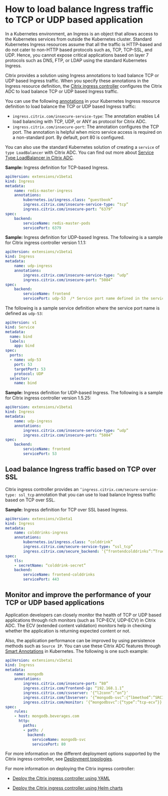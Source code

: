 # How to load balance Ingress traffic to TCP or UDP based application

In a Kubernetes environment, an Ingress is an object that allows access to the Kubernetes services from outside the Kubernetes cluster. Standard Kubernetes Ingress resources assume that all the traffic is HTTP-based and do not cater to non-HTTP based protocols such as, TCP, TCP-SSL, and UDP. Hence, you cannot expose critical applications based on layer 7 protocols such as DNS, FTP, or LDAP using the standard Kubernetes Ingress.

Citrix provides a solution using Ingress annotations to load balance TCP or UDP based Ingress traffic. When you specify these annotations in the Ingress resource definition, the [Citrix ingress controller](https://developer-docs.citrix.com/projects/citrix-k8s-ingress-controller/en/latest/) configures the Citrix ADC to load balance TCP or UDP based Ingress traffic.

You can use the following [annotations](/docs/configure/annotations.md) in your Kubernetes Ingress resource definition to load balance the TCP or UDP based Ingress traffic:

-  `ingress.citrix.com/insecure-service-type`: The annotation enables L4 load balancing with TCP, UDP, or ANY as protocol for Citrix ADC.
-  `ingress.citrix.com/insecure-port`: The annotation configures the TCP port. The annotation is helpful when micro service access is required on a non-standard port. By default, port 80 is configured.

You can also use the standard Kubernetes solution of creating a `service` of `type LoadBalancer`  with Citrix ADC. You can find out more about [Service Type LoadBalancer in Citrix ADC](https://developer-docs.citrix.com/projects/citrix-k8s-ingress-controller/en/latest/network/type_loadbalancer/).

**Sample:** Ingress definition for TCP-based Ingress.

```yml
apiVersion: extensions/v1beta1
kind: Ingress
metadata:
    name: redis-master-ingress
    annotations:
        kubernetes.io/ingress.class: “guestbook”
        ingress.citrix.com/insecure-service-type: “tcp”
        ingress.citrix.com/insecure-port: “6379”
spec:
    backend:
        serviceName: redis-master-pods
        servicePort: 6379
```

**Sample:** Ingress definition for UDP-based Ingress. The following is a sample for Citrix ingress controller version 1.1.1:

```yml
apiVersion: extensions/v1beta1
kind: Ingress
metadata:
    name: udp-ingress
    annotations:
        ingress.citrix.com/insecure-service-type: “udp”
        ingress.citrix.com/insecure-port: “5084”
spec:
    backend:
        serviceName: frontend
        servicePort: udp-53  /* Service port name defined in the service defination */
```

The following is a sample service definition where the service port name is defined as `udp-53`:

```yml
apiVersion: v1
kind: Service
metadata:
  name: bind
  labels:
    app: bind
spec:
  ports:
  - name: udp-53
    port: 53
    targetPort: 53
    protocol: UDP
  selector:
    name: bind
```

**Sample:** Ingress definition for UDP-based Ingress. The following is a sample for Citrix ingress controller version 1.5.25:

```yml
apiVersion: extensions/v1beta1
kind: Ingress
metadata:
    name: udp-ingress
    annotations:
        ingress.citrix.com/insecure-service-type: “udp”
        ingress.citrix.com/insecure-port: “5084”
spec:
    backend:
        serviceName: frontend
        servicePort: 53
```

## Load balance Ingress traffic based on TCP over SSL

Citrix ingress controller provides an `‘ingress.citrix.com/secure-service-type: ssl_tcp` annotation that you can use to load balance Ingress traffic based on TCP over SSL.

**Sample:** Ingress definition for TCP over SSL based Ingress.

```yml
apiVersion: extensions/v1beta1
kind: Ingress
metadata:
    name: colddrinks-ingress
    annotations:
        kubernetes.io/ingress.class: “colddrink”
        ingress.citrix.com/secure-service-type: “ssl_tcp”
        ingress.citrix.com/secure_backend: ‘{“frontendcolddrinks”:”True”}’
spec:
    tls:
    - secretName: “colddrink-secret”
    backend:
        serviceName: frontend-colddrinks
        servicePort: 443
```

## Monitor and improve the performance of your TCP or UDP based applications

Application developers can closely monitor the health of TCP or UDP based applications through rich monitors (such as TCP-ECV, UDP-ECV) in Citrix ADC. The ECV (extended content validation) monitors help in checking whether the
application is returning expected content or not.

Also, the application performance can be improved by using persistence methods such as `Source IP`. You can use these Citrix ADC features through [Smart Annotations](/docs/configure/annotations.md#smart-annotations) in
Kubernetes. The following is one such example:

```yml
apiVersion: extensions/v1beta1
kind: Ingress
metadata:
    name: mongodb
    annotations:
        ingress.citrix.com/insecure-port: “80”
        ingress.citrix.com/frontend-ip: “192.168.1.1”
        ingress.citrix.com/csvserver: ‘{“l2conn”:”on”}’
        ingress.citrix.com/lbvserver: ‘{“mongodb-svc”:{“lbmethod”:”SRCIPDESTIPHASH”}}’
        ingress.citrix.com/monitor: ‘{“mongodbsvc”:{“type”:”tcp-ecv”}}’
spec:
    rules:
    - host: mongodb.beverages.com
      http:
        paths:
        - path: /
          backend:
            serviceName: mongodb-svc
            servicePort: 80
```

For more information on the different deployment options supported by the Citrix ingress controller, see [Deployment topologies](https://developer-docs.citrix.com/projects/citrix-k8s-ingress-controller/en/latest/deployment-topologies/).

For more information on deploying the Citrix ingress controller:

- [Deploy the Citrix ingress controller using YAML](https://developer-docs.citrix.com/projects/citrix-k8s-ingress-controller/en/latest/deploy/deploy-cic-yaml/)

- [Deploy the Citrix ingress controller using Helm charts](https://developer-docs.citrix.com/projects/citrix-k8s-ingress-controller/en/latest/deploy/deploy-cic-helm/)
